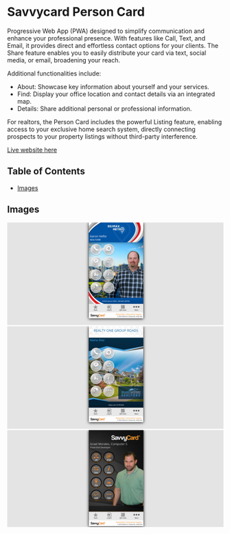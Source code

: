 # Savvycard Person Card

Progressive Web App (PWA) designed to simplify communication and enhance your professional presence. With features like Call, Text, and Email, it provides direct and effortless contact options for your clients. The Share feature enables you to easily distribute your card via text, social media, or email, broadening your reach.

Additional functionalities include:

- About: Showcase key information about yourself and your services.
- Find: Display your office location and contact details via an integrated map.
- Details: Share additional personal or professional information.

For realtors, the Person Card includes the powerful Listing feature, enabling access to your exclusive home search system, directly connecting prospects to your property listings without third-party interference.

[Live website here](https://www2.savvycard.com/Aaron-Hefte/remax-metro/6391c_scid)

## Table of Contents
* [Images](#images)
  
## Images

![example 1](https://raw.githubusercontent.com/imoralescs/images/refs/heads/main/savvycard/Screenshot%20from%202024-11-23%2021-09-30.png)
![example 2](https://raw.githubusercontent.com/imoralescs/images/refs/heads/main/savvycard/Screenshot%20from%202024-11-23%2021-10-11.png)
![example 3](https://raw.githubusercontent.com/imoralescs/images/refs/heads/main/savvycard/Screenshot%20from%202024-11-23%2021-26-51.png)
